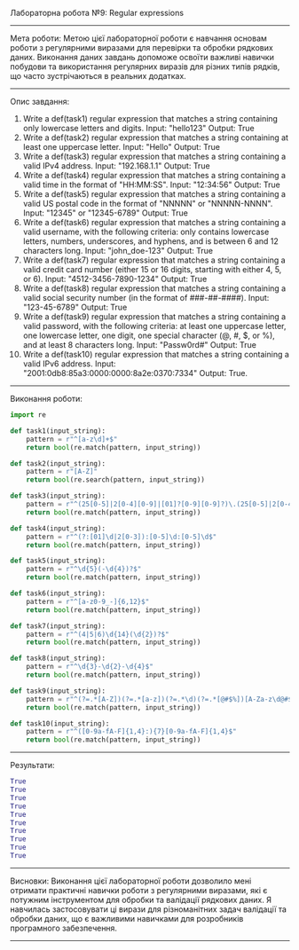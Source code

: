 Лабораторна робота №9: Regular expressions
___
Мета роботи:
Метою цієї лабораторної роботи є навчання  основам роботи з регулярними виразами для перевірки та обробки рядкових даних. Виконання даних завдань допоможе освоїти важливі навички побудови та використання регулярних виразів для різних типів рядків, що часто зустрічаються в реальних додатках. 
___
Опис завдання:
1.	Write a def(task1) regular expression that matches a string containing only lowercase letters and digits. Input: "hello123" Output: True
2.	Write a def(task2) regular expression that matches a string containing at least one uppercase letter. Input: "Hello" Output: True
3.	Write a def(task3) regular expression that matches a string containing a valid IPv4 address. Input: "192.168.1.1" Output: True
4.	Write a def(task4) regular expression that matches a string containing a valid time in the format of "HH:MM:SS". Input: "12:34:56" Output: True
5.	Write a def(task5) regular expression that matches a string containing a valid US postal code in the format of "NNNNN" or "NNNNN-NNNN". Input: "12345" or "12345-6789" Output: True
6.	Write a def(task6) regular expression that matches a string containing a valid username, with the following criteria: only contains lowercase letters, numbers, underscores, and hyphens, and is between 6 and 12 characters long. Input: "john_doe-123" Output: True
7.	Write a def(task7) regular expression that matches a string containing a valid credit card number (either 15 or 16 digits, starting with either 4, 5, or 6). Input: "4512-3456-7890-1234" Output: True
8.	Write a def(task8) regular expression that matches a string containing a valid social security number (in the format of ###-##-####). Input: "123-45-6789" Output: True
9.	Write a def(task9) regular expression that matches a string containing a valid password, with the following criteria: at least one uppercase letter, one lowercase letter, one digit, one special character (@, #, $, or %), and at least 8 characters long. Input: "Passw0rd#" Output: True
10.	Write a def(task10) regular expression that matches a string containing a valid IPv6 address. Input: "2001:0db8:85a3:0000:0000:8a2e:0370:7334" Output: True.

___
Виконання роботи:
```Python
import re

def task1(input_string):
    pattern = r"^[a-z\d]+$"
    return bool(re.match(pattern, input_string))

def task2(input_string):
    pattern = r"[A-Z]"
    return bool(re.search(pattern, input_string))

def task3(input_string):
    pattern = r"^(25[0-5]|2[0-4][0-9]|[01]?[0-9][0-9]?)\.(25[0-5]|2[0-4][0-9]|[01]?[0-9][0-9]?)\.(25[0-5]|2[0-4][0-9]|[01]?[0-9][0-9]?)\.(25[0-5]|2[0-4][0-9]|[01]?[0-9][0-9]?)$"
    return bool(re.match(pattern, input_string))

def task4(input_string):
    pattern = r"^(?:[01]\d|2[0-3]):[0-5]\d:[0-5]\d$"
    return bool(re.match(pattern, input_string))

def task5(input_string):
    pattern = r"^\d{5}(-\d{4})?$"
    return bool(re.match(pattern, input_string))

def task6(input_string):
    pattern = r"^[a-z0-9_-]{6,12}$"
    return bool(re.match(pattern, input_string))

def task7(input_string):
    pattern = r"^(4|5|6)\d{14}(\d{2})?$"
    return bool(re.match(pattern, input_string))

def task8(input_string):
    pattern = r"^\d{3}-\d{2}-\d{4}$"
    return bool(re.match(pattern, input_string))

def task9(input_string):
    pattern = r"^(?=.*[A-Z])(?=.*[a-z])(?=.*\d)(?=.*[@#$%])[A-Za-z\d@#$%]{8,}$"
    return bool(re.match(pattern, input_string))

def task10(input_string):
    pattern = r"^([0-9a-fA-F]{1,4}:){7}[0-9a-fA-F]{1,4}$"
    return bool(re.match(pattern, input_string))
```
___
Результати:
```Python
True
True
True
True
True
True
True
True
True
True

```
___
Висновки:
Виконання цієї лабораторної роботи дозволило мені отримати практичні навички роботи з регулярними виразами, які є потужним інструментом для обробки та валідації рядкових даних. Я навчилась застосовувати ці вирази для різноманітних задач валідації та обробки даних, що є важливими навичками для розробників програмного забезпечення. 
___